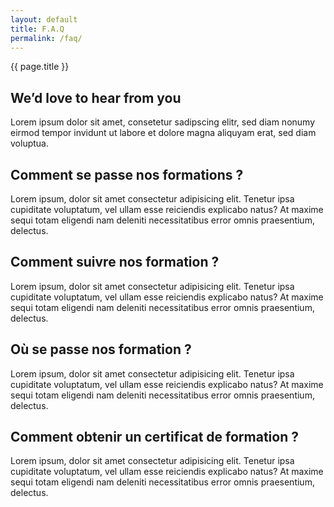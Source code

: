 ```yaml
---
layout: default
title: F.A.Q
permalink: /faq/
---
```


<section class="hero with-pattern pt-5 bg-light">
    <div class="container py-5 my-5">
        <div class="row">
          <div class="col-md-7 mx-auto text-center">
            <p class="h6 text-uppercase text-primary">{{ page.title }}</p>
            <h1>We’d love to hear from you</h1>
            <p class="text-muted">Lorem ipsum dolor sit amet, consetetur sadipscing elitr, sed diam nonumy eirmod tempor invidunt ut labore et dolore magna aliquyam erat, sed diam voluptua.</p>
          </div>
        </div>
    </div>
</section>

<section class="content-quiz">
    <div class="container">
        <div class="row d-flex justify-content-center">
            <div class="col-lg-10 text-left mb-5">
                <div class="row">
                    <h2>Comment se passe nos formations ?</h2>
                    <p class="lead text-muted">Lorem ipsum, dolor sit amet consectetur adipisicing elit. Tenetur ipsa cupiditate voluptatum, vel ullam esse reiciendis explicabo natus? At maxime sequi totam eligendi nam deleniti necessitatibus error omnis praesentium, delectus.</p>
                </div>
                <div class="row">
                    <h2>Comment suivre nos formation ?</h2>
                    <p class="lead text-muted">Lorem ipsum, dolor sit amet consectetur adipisicing elit. Tenetur ipsa cupiditate voluptatum, vel ullam esse reiciendis explicabo natus? At maxime sequi totam eligendi nam deleniti necessitatibus error omnis praesentium, delectus.</p>
                </div>
                <div class="row">
                    <h2>Où se passe nos formation ?</h2>
                    <p class="lead text-muted">Lorem ipsum, dolor sit amet consectetur adipisicing elit. Tenetur ipsa cupiditate voluptatum, vel ullam esse reiciendis explicabo natus? At maxime sequi totam eligendi nam deleniti necessitatibus error omnis praesentium, delectus.</p>
                </div>
                <div class="row">
                    <h2>Comment obtenir un certificat de formation ?</h2>
                    <p class="lead text-muted">Lorem ipsum, dolor sit amet consectetur adipisicing elit. Tenetur ipsa cupiditate voluptatum, vel ullam esse reiciendis explicabo natus? At maxime sequi totam eligendi nam deleniti necessitatibus error omnis praesentium, delectus.</p>
                </div>
            </div>
        </div>
    </div>
</section>
